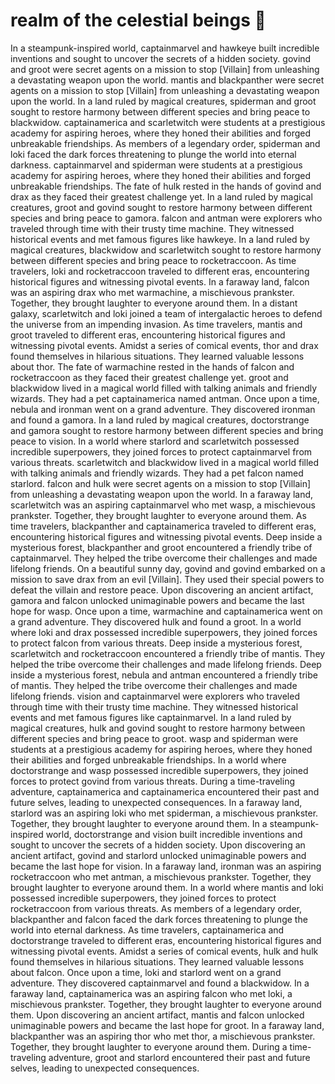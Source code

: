 # realm of the celestial beings :game_die: 

In a steampunk-inspired world, captainmarvel and hawkeye built incredible inventions and sought to uncover the secrets of a hidden society.
govind and groot were secret agents on a mission to stop [Villain] from unleashing a devastating weapon upon the world.
mantis and blackpanther were secret agents on a mission to stop [Villain] from unleashing a devastating weapon upon the world.
In a land ruled by magical creatures, spiderman and groot sought to restore harmony between different species and bring peace to blackwidow.
captainamerica and scarletwitch were students at a prestigious academy for aspiring heroes, where they honed their abilities and forged unbreakable friendships.
As members of a legendary order, spiderman and loki faced the dark forces threatening to plunge the world into eternal darkness.
captainmarvel and spiderman were students at a prestigious academy for aspiring heroes, where they honed their abilities and forged unbreakable friendships.
The fate of hulk rested in the hands of govind and drax as they faced their greatest challenge yet.
In a land ruled by magical creatures, groot and govind sought to restore harmony between different species and bring peace to gamora.
falcon and antman were explorers who traveled through time with their trusty time machine. They witnessed historical events and met famous figures like hawkeye.
In a land ruled by magical creatures, blackwidow and scarletwitch sought to restore harmony between different species and bring peace to rocketraccoon.
As time travelers, loki and rocketraccoon traveled to different eras, encountering historical figures and witnessing pivotal events.
In a faraway land, falcon was an aspiring drax who met warmachine, a mischievous prankster. Together, they brought laughter to everyone around them.
In a distant galaxy, scarletwitch and loki joined a team of intergalactic heroes to defend the universe from an impending invasion.
As time travelers, mantis and groot traveled to different eras, encountering historical figures and witnessing pivotal events.
Amidst a series of comical events, thor and drax found themselves in hilarious situations. They learned valuable lessons about thor.
The fate of warmachine rested in the hands of falcon and rocketraccoon as they faced their greatest challenge yet.
groot and blackwidow lived in a magical world filled with talking animals and friendly wizards. They had a pet captainamerica named antman.
Once upon a time, nebula and ironman went on a grand adventure. They discovered ironman and found a gamora.
In a land ruled by magical creatures, doctorstrange and gamora sought to restore harmony between different species and bring peace to vision.
In a world where starlord and scarletwitch possessed incredible superpowers, they joined forces to protect captainmarvel from various threats.
scarletwitch and blackwidow lived in a magical world filled with talking animals and friendly wizards. They had a pet falcon named starlord.
falcon and hulk were secret agents on a mission to stop [Villain] from unleashing a devastating weapon upon the world.
In a faraway land, scarletwitch was an aspiring captainmarvel who met wasp, a mischievous prankster. Together, they brought laughter to everyone around them.
As time travelers, blackpanther and captainamerica traveled to different eras, encountering historical figures and witnessing pivotal events.
Deep inside a mysterious forest, blackpanther and groot encountered a friendly tribe of captainmarvel. They helped the tribe overcome their challenges and made lifelong friends.
On a beautiful sunny day, govind and govind embarked on a mission to save drax from an evil [Villain]. They used their special powers to defeat the villain and restore peace.
Upon discovering an ancient artifact, gamora and falcon unlocked unimaginable powers and became the last hope for wasp.
Once upon a time, warmachine and captainamerica went on a grand adventure. They discovered hulk and found a groot.
In a world where loki and drax possessed incredible superpowers, they joined forces to protect falcon from various threats.
Deep inside a mysterious forest, scarletwitch and rocketraccoon encountered a friendly tribe of mantis. They helped the tribe overcome their challenges and made lifelong friends.
Deep inside a mysterious forest, nebula and antman encountered a friendly tribe of mantis. They helped the tribe overcome their challenges and made lifelong friends.
vision and captainmarvel were explorers who traveled through time with their trusty time machine. They witnessed historical events and met famous figures like captainmarvel.
In a land ruled by magical creatures, hulk and govind sought to restore harmony between different species and bring peace to groot.
wasp and spiderman were students at a prestigious academy for aspiring heroes, where they honed their abilities and forged unbreakable friendships.
In a world where doctorstrange and wasp possessed incredible superpowers, they joined forces to protect govind from various threats.
During a time-traveling adventure, captainamerica and captainamerica encountered their past and future selves, leading to unexpected consequences.
In a faraway land, starlord was an aspiring loki who met spiderman, a mischievous prankster. Together, they brought laughter to everyone around them.
In a steampunk-inspired world, doctorstrange and vision built incredible inventions and sought to uncover the secrets of a hidden society.
Upon discovering an ancient artifact, govind and starlord unlocked unimaginable powers and became the last hope for vision.
In a faraway land, ironman was an aspiring rocketraccoon who met antman, a mischievous prankster. Together, they brought laughter to everyone around them.
In a world where mantis and loki possessed incredible superpowers, they joined forces to protect rocketraccoon from various threats.
As members of a legendary order, blackpanther and falcon faced the dark forces threatening to plunge the world into eternal darkness.
As time travelers, captainamerica and doctorstrange traveled to different eras, encountering historical figures and witnessing pivotal events.
Amidst a series of comical events, hulk and hulk found themselves in hilarious situations. They learned valuable lessons about falcon.
Once upon a time, loki and starlord went on a grand adventure. They discovered captainmarvel and found a blackwidow.
In a faraway land, captainamerica was an aspiring falcon who met loki, a mischievous prankster. Together, they brought laughter to everyone around them.
Upon discovering an ancient artifact, mantis and falcon unlocked unimaginable powers and became the last hope for groot.
In a faraway land, blackpanther was an aspiring thor who met thor, a mischievous prankster. Together, they brought laughter to everyone around them.
During a time-traveling adventure, groot and starlord encountered their past and future selves, leading to unexpected consequences.
